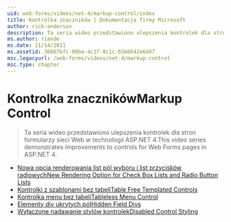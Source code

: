```yaml
---
uid: web-forms/videos/net-4/markup-control/index
title: Kontrolka znaczników | Dokumentacja firmy Microsoft
author: rick-anderson
description: Ta seria wideo przedstawiono ulepszenia kontrolek dla stron formularzy sieci Web w technologii ASP.NET 4.
ms.author: riande
ms.date: 11/14/2011
ms.assetid: 36667bfc-90ba-4c37-8c1c-65b6642e6d47
msc.legacyurl: /web-forms/videos/net-4/markup-control
msc.type: chapter
---
```

<a name="markup-control"></a><span data-ttu-id="8f4fe-103">Kontrolka znaczników</span><span class="sxs-lookup"><span data-stu-id="8f4fe-103">Markup Control</span></span>
====================
> <span data-ttu-id="8f4fe-104">Ta seria wideo przedstawiono ulepszenia kontrolek dla stron formularzy sieci Web w technologii ASP.NET 4.</span><span class="sxs-lookup"><span data-stu-id="8f4fe-104">This video series demonstrates improvements to controls for Web Forms pages in ASP.NET 4.</span></span>


- [<span data-ttu-id="8f4fe-105">Nowa opcja renderowania list pól wyboru i list przycisków radiowych</span><span class="sxs-lookup"><span data-stu-id="8f4fe-105">New Rendering Option for Check Box Lists and Radio Button Lists</span></span>](aspnet-4-quick-hit-new-rendering-option-for-check-box-lists-and-radio-button-lists.md)
- [<span data-ttu-id="8f4fe-106">Kontrolki z szablonami bez tabeli</span><span class="sxs-lookup"><span data-stu-id="8f4fe-106">Table Free Templated Controls</span></span>](aspnet-4-quick-hit-table-free-templated-controls.md)
- [<span data-ttu-id="8f4fe-107">Kontrolka menu bez tabeli</span><span class="sxs-lookup"><span data-stu-id="8f4fe-107">Tableless Menu Control</span></span>](aspnet-4-quick-hit-tableless-menu-control.md)
- [<span data-ttu-id="8f4fe-108">Elementy div ukrytych pól</span><span class="sxs-lookup"><span data-stu-id="8f4fe-108">Hidden Field Divs</span></span>](aspnet-4-quick-hit-hidden-field-divs.md)
- [<span data-ttu-id="8f4fe-109">Wyłączone nadawanie stylów kontrolek</span><span class="sxs-lookup"><span data-stu-id="8f4fe-109">Disabled Control Styling</span></span>](aspnet-4-quick-hit-disabled-control-styling.md)
